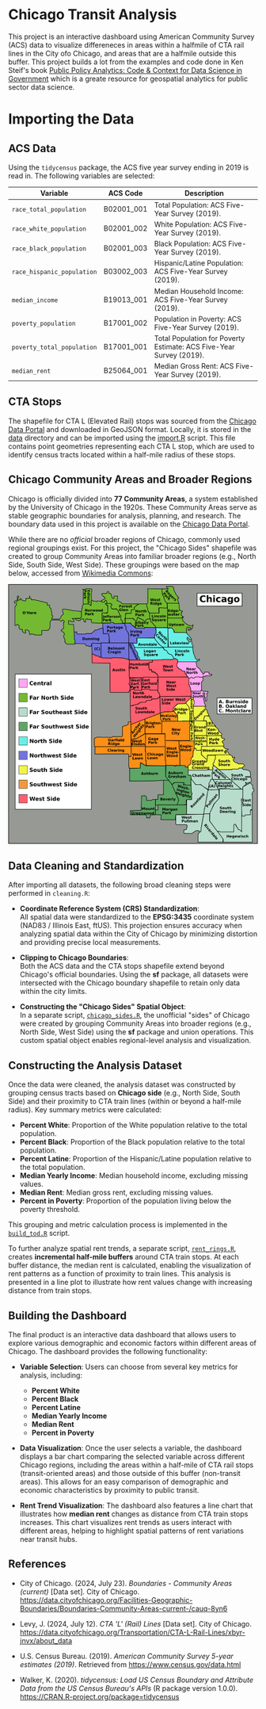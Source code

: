 # Chicago Transit Analysis 
This project is an interactive dashboard using American Community Survey (ACS) data to visualize differeneces in areas within a halfmile of CTA rail lines in the City ofo Chicago, and areas that are a halfmile outside this buffer. This project builds a lot from the examples and code done in Ken Steif's book [Public Policy Analytics: Code & Context for Data Science in Government](https://urbanspatial.github.io/PublicPolicyAnalytics/) which is a greate resource for geospatial analytics for public sector data science. 

# Importing the Data
## ACS Data
Using the `tidycensus` package, the ACS five year survey ending in 2019 is read in. The following variables are selected:

| **Variable**               | **ACS Code** | **Description**                                  |
|----------------------------|--------------|-------------------------------------------------|
| `race_total_population`    | B02001_001   | Total Population: ACS Five-Year Survey (2019).   |
| `race_white_population`    | B02001_002   | White Population: ACS Five-Year Survey (2019).   |
| `race_black_population`    | B02001_003   | Black Population: ACS Five-Year Survey (2019).   |
| `race_hispanic_population` | B03002_003   | Hispanic/Latine Population: ACS Five-Year Survey (2019). |
| `median_income`            | B19013_001   | Median Household Income: ACS Five-Year Survey (2019). |
| `poverty_population`       | B17001_002   | Population in Poverty: ACS Five-Year Survey (2019). |
| `poverty_total_population` | B17001_001   | Total Population for Poverty Estimate: ACS Five-Year Survey (2019). |
| `median_rent`              | B25064_001   | Median Gross Rent: ACS Five-Year Survey (2019).  |

## CTA Stops
The shapefile for CTA L (Elevated Rail) stops was sourced from the [Chicago Data Portal](https://data.cityofchicago.org/Transportation/CTA-L-Rail-Lines/xbyr-jnvx/about_data) and downloaded in GeoJSON format. Locally, it is stored in the [data](chicago_dashboard/data) directory and can be imported using the [import.R](chicago_dashboard/src/import.R) script. This file contains point geometries representing each CTA L stop, which are used to identify census tracts located within a half-mile radius of these stops. 


## Chicago Community Areas and Broader Regions
Chicago is officially divided into **77 Community Areas**, a system established by the University of Chicago in the 1920s. These Community Areas serve as stable geographic boundaries for analysis, planning, and research. The boundary data used in this project is available on the [Chicago Data Portal](https://data.cityofchicago.org/Facilities-Geographic-Boundaries/Boundaries-Community-Areas-current-/cauq-8yn6).

While there are no *official* broader regions of Chicago, commonly used regional groupings exist. For this project, the "Chicago Sides" shapefile was created to group Community Areas into familiar broader regions (e.g., North Side, South Side, West Side). These groupings were based on the map below, accessed from [Wikimedia Commons](https://commons.wikimedia.org/wiki/File:Chicago_community_areas_map.svg):

![Map of Chicago Sides](figs/Chicago_community_areas_map.svg)

## Data Cleaning and Standardization  
After importing all datasets, the following broad cleaning steps were performed in `cleaning.R`:  

- **Coordinate Reference System (CRS) Standardization**:  
  All spatial data were standardized to the **EPSG:3435** coordinate system (NAD83 / Illinois East, ftUS). This projection ensures accuracy when analyzing spatial data within the City of Chicago by minimizing distortion and providing precise local measurements.  

- **Clipping to Chicago Boundaries**:  
  Both the ACS data and the CTA stops shapefile extend beyond Chicago's official boundaries. Using the **sf** package, all datasets were intersected with the Chicago boundary shapefile to retain only data within the city limits.  

- **Constructing the "Chicago Sides" Spatial Object**:  
  In a separate script, [`chicago_sides.R`](chicago_dashboard/src/sides.R), the unofficial "sides" of Chicago were created by grouping Community Areas into broader regions (e.g., North Side, West Side) using the **sf** package and union operations. This custom spatial object enables regional-level analysis and visualization.  


## Constructing the Analysis Dataset  
Once the data were cleaned, the analysis dataset was constructed by grouping census tracts based on **Chicago side** (e.g., North Side, South Side) and their proximity to CTA train lines (within or beyond a half-mile radius). Key summary metrics were calculated:  

- **Percent White**: Proportion of the White population relative to the total population.  
- **Percent Black**: Proportion of the Black population relative to the total population.  
- **Percent Latine**: Proportion of the Hispanic/Latine population relative to the total population.  
- **Median Yearly Income**: Median household income, excluding missing values.  
- **Median Rent**: Median gross rent, excluding missing values.  
- **Percent in Poverty**: Proportion of the population living below the poverty threshold.  

This grouping and metric calculation process is implemented in the [`build_tod.R`](chicago_dashboard/src/build_tod.R) script.  

To further analyze spatial rent trends, a separate script, [`rent_rings.R`](chicago_dashboard/src/rent_rings.R), creates **incremental half-mile buffers** around CTA train stops. At each buffer distance, the median rent is calculated, enabling the visualization of rent patterns as a function of proximity to train lines. This analysis is presented in a line plot to illustrate how rent values change with increasing distance from train stops.  

## Building the Dashboard  
The final product is an interactive data dashboard that allows users to explore various demographic and economic factors within different areas of Chicago. The dashboard provides the following functionality:

- **Variable Selection**: Users can choose from several key metrics for analysis, including:  
  - **Percent White**  
  - **Percent Black**  
  - **Percent Latine**  
  - **Median Yearly Income**  
  - **Median Rent**  
  - **Percent in Poverty**  

- **Data Visualization**: Once the user selects a variable, the dashboard displays a bar chart comparing the selected variable across different Chicago regions, including the areas within a half-mile of CTA rail stops (transit-oriented areas) and those outside of this buffer (non-transit areas). This allows for an easy comparison of demographic and economic characteristics by proximity to public transit.

- **Rent Trend Visualization**: The dashboard also features a line chart that illustrates how **median rent** changes as distance from CTA train stops increases. This chart visualizes rent trends as users interact with different areas, helping to highlight spatial patterns of rent variations near transit hubs.


## References

- City of Chicago. (2024, July 23). *Boundaries - Community Areas (current)* [Data set]. City of Chicago. https://data.cityofchicago.org/Facilities-Geographic-Boundaries/Boundaries-Community-Areas-current-/cauq-8yn6

- Levy, J. (2024, July 12). *CTA 'L' (Rail) Lines* [Data set]. City of Chicago. https://data.cityofchicago.org/Transportation/CTA-L-Rail-Lines/xbyr-jnvx/about_data

- U.S. Census Bureau. (2019). *American Community Survey 5-year estimates (2019)*. Retrieved from https://www.census.gov/data.html

- Walker, K. (2020). *tidycensus: Load US Census Boundary and Attribute Data from the US Census Bureau's APIs* (R package version 1.0.0). https://CRAN.R-project.org/package=tidycensus

